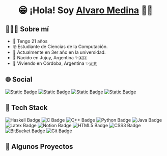 <h1 align="center"> 😁 ¡Hola! Soy <a href="https://alvaro-mediina.github.io/Portfolio">Alvaro Medina</a> 👋🏽</h1> 

<h2>🙋🏽‍♂️ Sobre mí</h2>
<ul>
 <li>🥳 Tengo 21 años</li>
 <li>🤓 Estudiante de Ciencias de la Computación.</li>
 <li>📖 Actualmente en 3er año en la universidad.</li>
 <li>🌵 Nacido en Jujuy, Argentina ✨🇦🇷 </li>
 <li>📌 Viviendo en Córdoba, Argentina ✨🇦🇷 </li>
</ul>

<h2>🌐 Social</h2>
<div>
  <a href="https://alvaro-mediina.github.io/Portfolio/">
  <img alt="Static Badge" src="https://img.shields.io/badge/Portfolio-%20%2327AE60?style=for-the-badge&logo=buffer&color=black"></a> 
  <a href="mailto:alvaro.mediina2003@gmail.com">
    <img alt="Static Badge" src="https://img.shields.io/badge/Gmail-%23E5E8E8?style=for-the-badge&logo=gmail&logoColor=red"></a>
  <a href="https://www.linkedin.com/in/alvaro-santiago-medina-658688283/">
    <img alt="Static Badge" src="https://img.shields.io/badge/LinkedIn-%232874A6?style=for-the-badge&logo=linkedin&logoColor=hsl"></a>
  <a href="https://www.instagram.com/alvaro.mediina/">
  <img alt="Static Badge" src="https://img.shields.io/badge/Instagram-%23E5E8E8?style=for-the-badge&logo=instagram&logoColor=hsl"></a>
</div>

<h2>🔧 Tech Stack</h2>
<div>
  <img alt="Haskell Badge" src="https://img.shields.io/badge/Haskell-%237D3C98?style=flat-square&logo=haskell">
  <img alt="C Badge" src="https://img.shields.io/badge/Language-0064C8?style=flat-square&logo=c&logoColor=white">
  <img alt="C++ Badge" src="https://img.shields.io/badge/Language-%233498DB?style=flat-square&logo=C%2B%2B">
  <img alt="Python Badge" src="https://img.shields.io/badge/Python-%23F1C40F?style=flat-square&logo=Python">
  <img alt="Java Badge" src="https://img.shields.io/badge/Java-%23CB4335?style=flat-square&logo=java">
  <img alt="Latex Badge" src="https://img.shields.io/badge/Latex-%23229954?style=flat-square&logo=latex">
  <img alt="Notion Badge" src="https://img.shields.io/badge/Notion-grey?style=flat-square&logo=notion">
  <img alt="HTML5 Badge" src="https://img.shields.io/badge/-HTML5-E34F26?style=flat-square&logo=html5&logoColor=white">
  <img alt="CSS3 Badge" src="https://img.shields.io/badge/-CSS3-1572B6?style=flat-square&logo=css3">
  <img alt="BitBucket Badge" src="https://img.shields.io/badge/-BitBucket-darkblue?style=flat-square&logo=bitbucket">
  <img alt="Git Badge" src="https://img.shields.io/badge/-Git-17202A?style=flat-square&logo=git">
</div>

<h2>🚀 Algunos Proyectos</h2>


